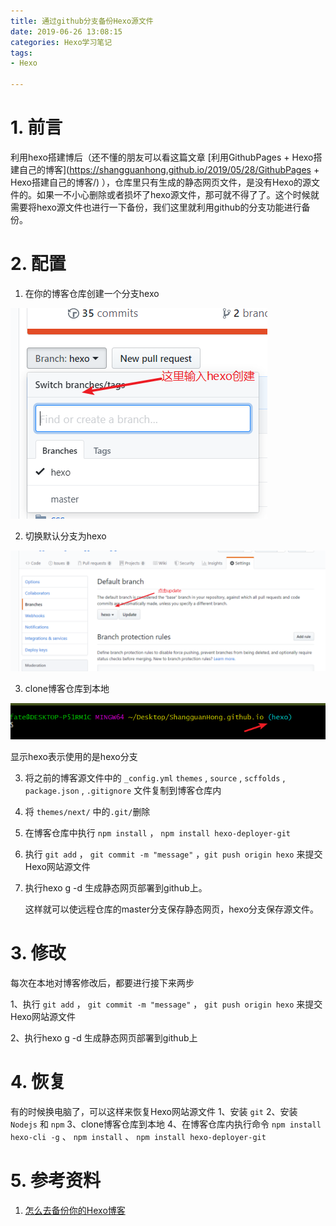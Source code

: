 ```yaml
---
title: 通过github分支备份Hexo源文件
date: 2019-06-26 13:08:15
categories: Hexo学习笔记
tags:
- Hexo

---
```


# 1. 前言

利用hexo搭建博后（还不懂的朋友可以看这篇文章 [利用GithubPages + Hexo搭建自己的博客](https://shangguanhong.github.io/2019/05/28/GithubPages + Hexo搭建自己的博客/) ），仓库里只有生成的静态网页文件，是没有Hexo的源文件的。如果一不小心删除或者损坏了hexo源文件，那可就不得了了。这个时候就需要将hexo源文件也进行一下备份，我们这里就利用github的分支功能进行备份。

<!--more-->

# 2. 配置

1. 在你的博客仓库创建一个分支hexo

![1561526447447](通过github分支备份Hexo源文件/1561526447447.png)

2. 切换默认分支为hexo

![1561526500792](通过github分支备份Hexo源文件/1561526500792.png)

3. clone博客仓库到本地

![1561526823075](通过github分支备份Hexo源文件/1561526823075.png)

显示hexo表示使用的是hexo分支

3. 将之前的博客源文件中的 `_config.yml`  `themes` ,  `source` , `scffolds` , `package.json` , `.gitignore` 文件复制到博客仓库内

4. 将 `themes/next/` 中的`.git/`删除

5. 在博客仓库中执行 `npm install` ， `npm install hexo-deployer-git` 

6. 执行 `git add` ， `git commit -m "message"` ，`git push origin hexo` 来提交Hexo网站源文件

7. 执行hexo g -d 生成静态网页部署到github上。

   这样就可以使远程仓库的master分支保存静态网页，hexo分支保存源文件。

# 3. 修改

每次在本地对博客修改后，都要进行接下来两步

1、执行 `git add` ， `git commit -m "message"` ， `git push origin hexo` 来提交Hexo网站源文件

2、执行hexo g -d 生成静态网页部署到github上

# 4. 恢复

有的时候换电脑了，可以这样来恢复Hexo网站源文件
1、安装 `git`
2、安装 `Nodejs` 和 `npm`
3、clone博客仓库到本地
4、在博客仓库内执行命令 `npm install hexo-cli -g` 、 `npm install` 、 `npm install hexo-deployer-git` 

# 5. 参考资料

1. [怎么去备份你的Hexo博客](https://www.jianshu.com/p/baab04284923)